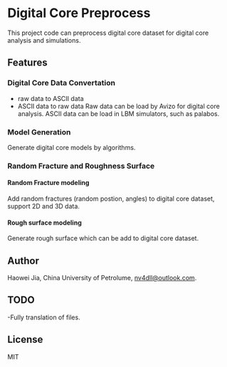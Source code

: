 # Digital Core Preprocess
This project code can preprocess digital core dataset for digital core analysis and simulations.
## Features
### Digital Core Data Convertation
- raw data to ASCII data
- ASCII data to raw data 
Raw data can be load by Avizo for digital core analysis. ASCII data can be load in LBM simulators, such as palabos.
### Model Generation
Generate digital core models by algorithms.
### Random Fracture and Roughness Surface
#### Random Fracture modeling
Add random fractures (random postion, angles) to digital core dataset, support 2D and 3D data.
#### Rough surface modeling
Generate rough surface which can be add to digital core dataset.
## Author
Haowei Jia, China University of Petrolume, nv4dll@outlook.com.
## TODO
-Fully translation of files.
## License 
MIT